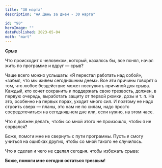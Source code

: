 ```yaml
---
title: "30 марта"
description: "АА День за днем - 30 марта"

id: "90"
heroImage: ""
datePublished: 2023-05-04
moth: "mart"
---
```


**Срыв**

Что происходит с человеком, который, казалось бы, все понял, начал жить по
программе и вдруг — срыв?

Чаще всего можно услышать: «Я перестал работать над собой», «забыл, что мы
живем сегодняшним днем». Все эти причины говорят о том, что любое бездействие
может послужить причиной для срыва. Каждый, кто хочет сохранить и поддержать
свою трезвость, должен, в первую очередь, выработать защиту от первой рюмки,
дозы и т. п. На это, особенно на первых порах, уходит много сил. И поэтому не
надо строить сверх — планы, это нам не по силам, надо просто сосредоточиться
на сегодняшнем дне или, если нужно, на этом часе.

Что я должен делать, чтобы со мной этого не произошло, чтобы я не сорвался?

Боже, помоги мне не свернуть с пути программы. Пусть я смогу учиться на
ошибках других, чтобы со мной такого не случилось.

Что я сделал и чего не сделал сегодня. чтобы избежать срыва:

**Боже, помоги мне сегодня остаться трезвым!**
